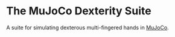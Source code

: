 # The MuJoCo Dexterity Suite

A suite for simulating dexterous multi-fingered hands in [MuJoCo](https://mujoco.org/).
